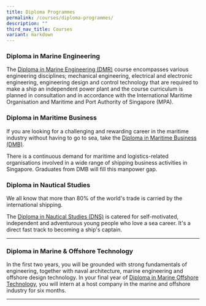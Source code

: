 ```yaml
---
title: Diploma Programmes
permalink: /courses/diploma-programmes/
description: ""
third_nav_title: Courses
variant: markdown
---
```

### Diploma in Marine Engineering

The [Diploma in Marine Engineering (DMR)](https://www.sp.edu.sg/sma/courses/full-time-diplomas/marine-engineering) course encompasses various engineering disciplines; mechanical engineering, electrical and electronic engineering, engineering design and control technology that are required to make a ship an independent power plant and the course curriculum is planned in consultation and in accordance with the International Maritime Organisation and Maritime and Port Authority of Singapore (MPA).


### Diploma in Maritime Business

If you are looking for a challenging and rewarding career in the maritime industry without having to go to sea, take the [Diploma in Maritime Business (DMB)](https://www.sp.edu.sg/sma/courses/full-time-diplomas/maritime-business).

There is a continuous demand for maritime and logistics-related organisations involved in a wide range of shipping business activities in Singapore. Graduates from DMB will fill this manpower gap.


### Diploma in Nautical Studies

We all know that more than 80% of the world's trade is carried by the international shipping.

The [Diploma in Nautical Studies (DNS)](https://www.sp.edu.sg/sma/courses/full-time-diplomas/nautical-studies) is catered for self-motivated, independent and adventurous young people who love a sea career. It's a direct fast track to becoming a ship's captain.


<hr>

### Diploma in Marine &amp; Offshore Technology
In the first two years, you will be grounded with strong fundamentals of engineering, together with naval architecture, marine engineering and offshore design technology. In your final year of [Diploma in Marine Offshore Technology](https://www.np.edu.sg/schools-courses/academic-schools/school-of-engineering/diploma-in-marine-offshore-technology), you will intern at a host company in the marine and offshore industry for six months.


<hr>